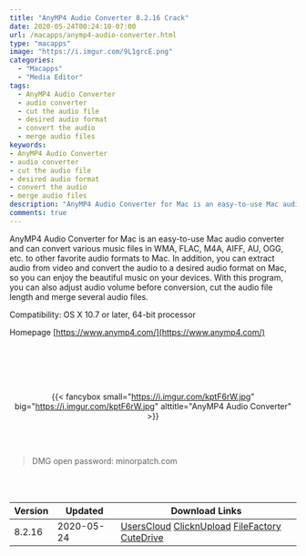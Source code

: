 ```yaml
---
title: "AnyMP4 Audio Converter 8.2.16 Crack"
date: 2020-05-24T00:24:10-07:00
url: /macapps/anymp4-audio-converter.html
type: "macapps"
image: "https://i.imgur.com/9L1grcE.png"
categories:
  - "Macapps"
  - "Media Editor"
tags:
  - AnyMP4 Audio Converter
  - audio converter
  - cut the audio file
  - desired audio format
  - convert the audio
  - merge audio files
keywords:
- AnyMP4 Audio Converter
- audio converter
- cut the audio file
- desired audio format
- convert the audio
- merge audio files
description: "AnyMP4 Audio Converter for Mac is an easy-to-use Mac audio converter and can convert various music files in WMA, FLAC, M4A, AIFF, AU, OGG, etc"
comments: true
---
```


AnyMP4 Audio Converter for Mac is an easy-to-use Mac audio converter and can convert various music files in WMA, FLAC, M4A, AIFF, AU, OGG, etc. to other favorite audio formats to Mac. In addition, you can extract audio from video and convert the audio to a desired audio format on Mac, so you can enjoy the beautiful music on your devices. With this program, you can also adjust audio volume before conversion, cut the audio file length and merge several audio files.

Compatibility: OS X 10.7 or later, 64-bit processor

Homepage [https://www.anymp4.com/](https://www.anymp4.com/)

<br/>
<br/>
<script async src="https://pagead2.googlesyndication.com/pagead/js/adsbygoogle.js"></script>
<ins class="adsbygoogle"
     style="display:block; text-align:center;"
     data-ad-layout="in-article"
     data-ad-format="fluid"
     data-ad-client="ca-pub-8746275014476192"
     data-ad-slot="5144997159"></ins>
<script>
     (adsbygoogle = window.adsbygoogle || []).push({});
</script>
<br/>
<br/>


<center>

{{< fancybox small="https://i.imgur.com/kptF6rW.jpg" big="https://i.imgur.com/kptF6rW.jpg" alttitle="AnyMP4 Audio Converter" >}}

</center>

<br/>
<br/>


> DMG open password: minorpatch.com

<br/>

<br/>
<div id="history_version" class="history_version">

| Version | Updated | Download Links |
| ---- | ---- | ---- |
| 8.2.16 | 2020-05-24 | [UsersCloud](https://ouo.io/9fKVvY)   [ClicknUpload](https://ouo.io/J56Fhz)   [FileFactory](https://ouo.io/qSNGKO)   [CuteDrive](https://ouo.io/6Q5lSn) |

</div>

